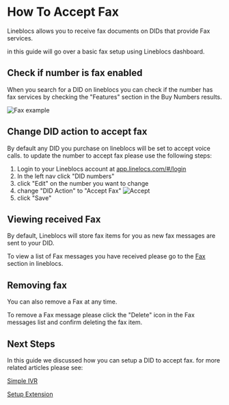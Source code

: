 # How To Accept Fax

Lineblocs allows you to receive fax documents on DIDs that provide Fax services. 

in this guide will go over a basic fax setup using Lineblocs dashboard.

## Check if number is fax enabled

When you search for a DID on lineblocs you can check if the number has fax services by checking the "Features" section in the Buy Numbers results. 

![Fax example](/img/frontend/docs/fax/check.png)

## Change DID action to accept fax

By default any DID you purchase on lineblocs will be set to accept voice calls. to update the number to accept fax please use the following steps:

1. Login to your Lineblocs account at [app.linelocs.com/#/login](https://app.lineblocs.com/#/login)
2. In the left nav click "DID numbers"
3. click "Edit" on the number you want to change
4. change "DID Action" to "Accept Fax"
![Accept](/img/frontend/docs/fax/accept.png)
5. click "Save"

## Viewing received Fax 

By default, Lineblocs will store fax items for you as new fax messages are sent to your DID.

To view a list of Fax messages you have received please go to the [Fax](https://app.linelocs.com/#/fax) section in lineblocs.

## Removing fax

You can also remove a Fax at any time. 

To remove a Fax message please click the "Delete" icon in the Fax messages list and confirm deleting the fax item.

## Next Steps

In this guide we discussed how you can setup a DID to accept fax. for more related articles please see:

[Simple IVR](https://lineblocs.com/resources/quickstarts/basic-ivr)

[Setup Extension](https://lineblocs.com/resources/quickstarts/setup-extension)